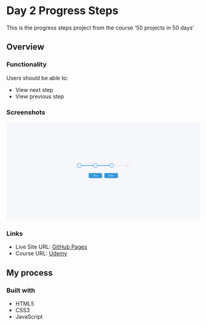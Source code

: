 # Day 2 Progress Steps

This is the progress steps project from the course '50 projects in 50 days'

## Overview

### Functionality

Users should be able to:

- View next step
- View previous step

### Screenshots

![](/screenshots/screenshot1.png)

### Links

- Live Site URL: [GitHub Pages](https://aref-akminasi.github.io/day2-progress-steps/)
- Course URL: [Udemy](https://www.udemy.com/course/50-projects-50-days/?utm_source=adwords&utm_medium=udemyads&utm_campaign=WebDevelopment_v.PROF_la.EN_cc.ROWMTA-B_ti.8322&utm_content=deal4584&utm_term=_._ag_80869579591_._ad_533999956732_._kw__._de_c_._dm__._pl__._ti_dsa-774930035449_._li_1010752_._pd__._&matchtype=&gclid=EAIaIQobChMI762Pj479_wIVHJeDBx1Z6gqdEAAYASAAEgLTq_D_BwE)

## My process

### Built with

- HTML5
- CSS3
- JavaScript
